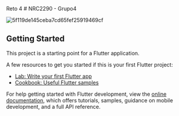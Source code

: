 Reto 4 # NRC2290 - Grupo4

![5f119de145ceba7cd65fef25919469cf](https://user-images.githubusercontent.com/113076117/205817568-4f449935-d379-45ec-b8b4-c31fac0c99f3.gif)


## Getting Started

This project is a starting point for a Flutter application.

A few resources to get you started if this is your first Flutter project:

- [Lab: Write your first Flutter app](https://docs.flutter.dev/get-started/codelab)
- [Cookbook: Useful Flutter samples](https://docs.flutter.dev/cookbook)

For help getting started with Flutter development, view the
[online documentation](https://docs.flutter.dev/), which offers tutorials,
samples, guidance on mobile development, and a full API reference.

